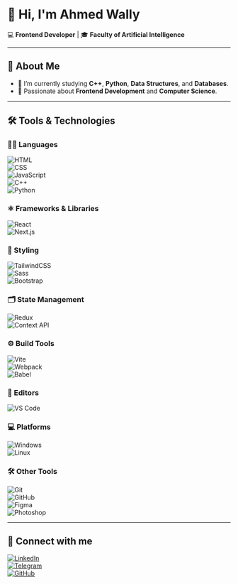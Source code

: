 # 👋 Hi, I'm Ahmed Wally  

💻 **Frontend Developer** | 🎓 **Faculty of Artificial Intelligence**  

---

## 🚀 About Me  
- 🌱 I’m currently studying **C++**, **Python**, **Data Structures**, and **Databases**.  
- 💼 Passionate about **Frontend Development** and **Computer Science**.  

---

## 🛠️ Tools & Technologies  

### 👨‍💻 Languages  
![HTML](https://img.shields.io/badge/HTML5-E34F26?logo=html5&logoColor=white)  
![CSS](https://img.shields.io/badge/CSS3-1572B6?logo=css3&logoColor=white)  
![JavaScript](https://img.shields.io/badge/JavaScript-F7DF1E?logo=javascript&logoColor=black)  
![C++](https://img.shields.io/badge/C++-00599C?logo=c%2b%2b&logoColor=white)  
![Python](https://img.shields.io/badge/Python-3776AB?logo=python&logoColor=white)  

### ⚛️ Frameworks & Libraries  
![React](https://img.shields.io/badge/React-61DAFB?logo=react&logoColor=black)  
![Next.js](https://img.shields.io/badge/Next.js-000000?logo=next.js&logoColor=white)  

### 🎨 Styling  
![TailwindCSS](https://img.shields.io/badge/Tailwind_CSS-38B2AC?logo=tailwind-css&logoColor=white)  
![Sass](https://img.shields.io/badge/Sass-CC6699?logo=sass&logoColor=white)  
![Bootstrap](https://img.shields.io/badge/Bootstrap-7952B3?logo=bootstrap&logoColor=white)  

### 🗂️ State Management  
![Redux](https://img.shields.io/badge/Redux-764ABC?logo=redux&logoColor=white)  
![Context API](https://img.shields.io/badge/Context_API-61DAFB?logo=react&logoColor=black)  

### ⚙️ Build Tools  
![Vite](https://img.shields.io/badge/Vite-646CFF?logo=vite&logoColor=white)  
![Webpack](https://img.shields.io/badge/Webpack-8DD6F9?logo=webpack&logoColor=black)  
![Babel](https://img.shields.io/badge/Babel-F9DC3E?logo=babel&logoColor=black)  

### 📝 Editors  
![VS Code](https://img.shields.io/badge/VS_Code-0078D4?logo=visual-studio-code&logoColor=white)  

### 💻 Platforms  
![Windows](https://img.shields.io/badge/Windows-0078D6?logo=windows&logoColor=white)  
![Linux](https://img.shields.io/badge/Linux-FCC624?logo=linux&logoColor=black)  

### 🛠️ Other Tools  
![Git](https://img.shields.io/badge/Git-F05032?logo=git&logoColor=white)  
![GitHub](https://img.shields.io/badge/GitHub-181717?logo=github&logoColor=white)  
![Figma](https://img.shields.io/badge/Figma-F24E1E?logo=figma&logoColor=white)  
![Photoshop](https://img.shields.io/badge/Photoshop-31A8FF?logo=adobe-photoshop&logoColor=white)  

---

## 🔗 Connect with me  
[![LinkedIn](https://img.shields.io/badge/LinkedIn-0A66C2?logo=linkedin&logoColor=white)](https://linkedin.com/in/your-link)  
[![Telegram](https://img.shields.io/badge/Telegram-26A5E4?logo=telegram&logoColor=white)](https://t.me/your-telegram)  
[![GitHub](https://img.shields.io/badge/GitHub-181717?logo=github&logoColor=white)](https://github.com/your-github)  
